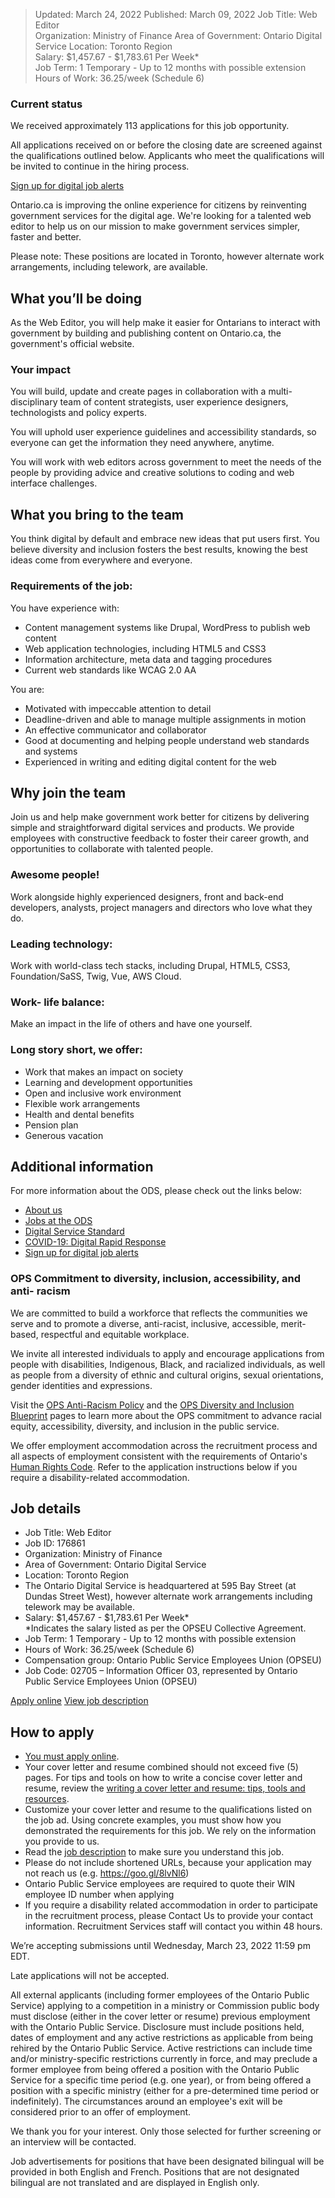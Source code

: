 >Updated: March 24, 2022
>Published: March 09, 2022
>Job Title: Web Editor    
>Organization: Ministry of Finance
>Area of Government: Ontario Digital Service
> Location: Toronto Region  
> Salary: $1,457.67 - $1,783.61 Per Week*        
> Job Term: 1 Temporary - Up to 12 months with possible extension    
> Hours of Work: 36.25/week (Schedule 6)  
      
### Current status
We received approximately 113 applications for this job opportunity.

All applications received on or before the closing date are screened against the qualifications outlined below. Applicants who meet the qualifications will be invited to continue in the hiring process.

[Sign up for digital job alerts](http://eepurl.com/hgN9i9)

Ontario.ca is improving the online experience for citizens by reinventing government services for the digital age. We're looking for a talented web editor to help us on our mission to make government services simpler, faster and better.

Please note: These positions are located in Toronto, however alternate work arrangements, including telework, are available.

## What you’ll be doing

As the Web Editor, you will help make it easier for Ontarians to interact with government by building and publishing content on Ontario.ca, the government's official website.

### Your impact

You will build, update and create pages in collaboration with a multi-disciplinary team of content strategists, user experience designers, technologists and policy experts.

You will uphold user experience guidelines and accessibility standards, so everyone can get the information they need anywhere, anytime.

You will work with web editors across government to meet the needs of the people by providing advice and creative solutions to coding and web interface challenges.

## What you bring to the team

You think digital by default and embrace new ideas that put users first. You believe diversity and inclusion fosters the best results, knowing the best ideas come from everywhere and everyone.

### Requirements of the job:

You have experience with:
-   Content management systems like Drupal, WordPress to publish web content    
-   Web application technologies, including HTML5 and CSS3    
-   Information architecture, meta data and tagging procedures    
-   Current web standards like WCAG 2.0 AA
    
You are:
-   Motivated with impeccable attention to detail    
-   Deadline-driven and able to manage multiple assignments in motion    
-   An effective communicator and collaborator    
-   Good at documenting and helping people understand web standards and systems    
-   Experienced in writing and editing digital content for the web
    
## Why join the team
Join us and help make government work better for citizens by delivering simple and straightforward digital services and products. We provide employees with constructive feedback to foster their career growth, and opportunities to collaborate with talented people.

### Awesome people!
Work alongside highly experienced designers, front and back-end developers, analysts, project managers and directors who love what they do.

### Leading technology:
Work with world-class tech stacks, including Drupal, HTML5, CSS3, Foundation/SaSS, Twig, Vue, AWS Cloud.

### Work- life balance:
Make an impact in the life of others and have one yourself.
### Long story short, we offer:
-   Work that makes an impact on society    
-   Learning and development opportunities    
-   Open and inclusive work environment    
-   Flexible work arrangements    
-   Health and dental benefits    
-   Pension plan    
-   Generous vacation
    
## Additional information
For more information about the ODS, please check out the links below:
-   [About us](https://www.ontario.ca/page/ontario-digital-service)    
-   [Jobs at the ODS](https://www.ontario.ca/page/jobs-ontario-digital-service)    
-   [Digital Service Standard](https://www.ontario.ca/page/build-ontario-government-services)    
-   [COVID-19: Digital Rapid Response](https://covid-19.ontario.ca/)    
-   [Sign up for digital job alerts](http://eepurl.com/hgN9i9)

### OPS Commitment to diversity, inclusion, accessibility, and anti- racism
We are committed to build a workforce that reflects the communities we serve and to promote a diverse, anti-racist, inclusive, accessible, merit-based, respectful and equitable workplace.

We invite all interested individuals to apply and encourage applications from people with disabilities, Indigenous, Black, and racialized individuals, as well as people from a diversity of ethnic and cultural origins, sexual orientations, gender identities and expressions.

Visit the [OPS Anti-Racism Policy](https://www.ontario.ca/page/ontario-public-service-anti-racism-policy) and the [OPS Diversity and Inclusion Blueprint](https://www.ontario.ca/page/ops-inclusion-diversity-blueprint) pages to learn more about the OPS commitment to advance racial equity, accessibility, diversity, and inclusion in the public service.

We offer employment accommodation across the recruitment process and all aspects of employment consistent with the requirements of Ontario's [Human Rights Code](http://www.ohrc.on.ca/en/ontario-human-rights-code). Refer to the application instructions below if you require a disability-related accommodation.

## Job details
-   Job Title: Web Editor    
-   Job ID: 176861    
-   Organization: Ministry of Finance    
-   Area of Government: Ontario Digital Service    
-   Location: Toronto Region  
-  The Ontario Digital Service is headquartered at 595 Bay Street (at Dundas Street West), however alternate work arrangements including telework may be available.    
-   Salary: $1,457.67 - $1,783.61 Per Week*        
    *Indicates the salary listed as per the OPSEU Collective Agreement.    
-   Job Term: 1 Temporary - Up to 12 months with possible extension    
-   Hours of Work: 36.25/week (Schedule 6)    
-   Compensation group: Ontario Public Service Employees Union (OPSEU)    
-   Job Code: 02705 – Information Officer 03, represented by Ontario Public Service Employees Union (OPSEU)
    
[Apply online](https://www.gojobs.gov.on.ca/Apply.aspx?Language=English&JobID=176861)  [View job description](https://www.gojobs.gov.on.ca/PDR.aspx?JobID=176861)

## How to apply
-   [You must apply online](https://www.gojobs.gov.on.ca/Apply.aspx?Language=English&JobID=176861).    
-   Your cover letter and resume combined should not exceed five (5) pages. For tips and tools on how to write a concise cover letter and resume, review the [writing a cover letter and resume: tips, tools and resources](https://www.gojobs.gov.on.ca/Docs/OPSCoverLetterandResumeWritingGuide.pdf).    
-   Customize your cover letter and resume to the qualifications listed on the job ad. Using concrete examples, you must show how you demonstrated the requirements for this job. We rely on the information you provide to us.
-   Read the [job description](https://www.gojobs.gov.on.ca/PDR.aspx?JobID=176861) to make sure you understand this job.    
-   Please do not include shortened URLs, because your application may not reach us (e.g. https://goo.gl/8lvNl6)    
-   Ontario Public Service employees are required to quote their WIN employee ID number when applying    
-   If you require a disability related accommodation in order to participate in the recruitment process, please Contact Us to provide your contact information. Recruitment Services staff will contact you within 48 hours.
    
We’re accepting submissions until Wednesday, March 23, 2022 11:59 pm EDT.

Late applications will not be accepted.

All external applicants (including former employees of the Ontario Public Service) applying to a competition in a ministry or Commission public body must disclose (either in the cover letter or resume) previous employment with the Ontario Public Service. Disclosure must include positions held, dates of employment and any active restrictions as applicable from being rehired by the Ontario Public Service. Active restrictions can include time and/or ministry-specific restrictions currently in force, and may preclude a former employee from being offered a position with the Ontario Public Service for a specific time period (e.g. one year), or from being offered a position with a specific ministry (either for a pre-determined time period or indefinitely). The circumstances around an employee's exit will be considered prior to an offer of employment.

We thank you for your interest. Only those selected for further screening or an interview will be contacted.

Job advertisements for positions that have been designated bilingual will be provided in both English and French. Positions that are not designated bilingual are not translated and are displayed in English only.

  

